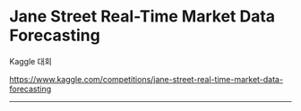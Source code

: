 # Jane Street Real-Time Market Data Forecasting

Kaggle 대회

https://www.kaggle.com/competitions/jane-street-real-time-market-data-forecasting

---

